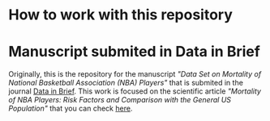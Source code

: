 # How to work with this repository

# Manuscript submited in Data in Brief
Originally, this is the repository for the manuscript _"Data Set on Mortality of National Basketball Association (NBA)
Players"_ that is submited in the 
journal [Data in Brief](https://www.sciencedirect.com/science/article/pii/S2352340922008216). This work is focused on the scientific article _"Mortality of NBA Players: Risk Factors and Comparison with the General US Population"_ that you 
can check [here](https://doi.org/10.3390/app9030500). 

